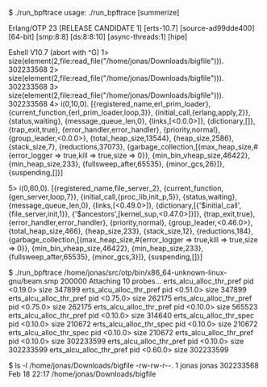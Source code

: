$ ./run_bpftrace
    usage: ./run_bpftrace <path to beam> <filter size> [summerize]



Erlang/OTP 23 [RELEASE CANDIDATE 1] [erts-10.7] [source-ad99dde400] [64-bit] [smp:8:8] [ds:8:8:10] [async-threads:1] [hipe]

Eshell V10.7  (abort with ^G)
1> size(element(2,file:read_file("/home/jonas/Downloads/bigfile"))).
302233568
2> size(element(2,file:read_file("/home/jonas/Downloads/bigfile"))).
302233568
3> size(element(2,file:read_file("/home/jonas/Downloads/bigfile"))).
302233568
4> i(0,10,0).
[{registered_name,erl_prim_loader},
 {current_function,{erl_prim_loader,loop,3}},
 {initial_call,{erlang,apply,2}},
 {status,waiting},
 {message_queue_len,0},
 {links,[<0.0.0>]},
 {dictionary,[]},
 {trap_exit,true},
 {error_handler,error_handler},
 {priority,normal},
 {group_leader,<0.0.0>},
 {total_heap_size,13544},
 {heap_size,2586},
 {stack_size,7},
 {reductions,37073},
 {garbage_collection,[{max_heap_size,#{error_logger => true,kill => true,size => 0}},
                      {min_bin_vheap_size,46422},
                      {min_heap_size,233},
                      {fullsweep_after,65535},
                      {minor_gcs,26}]},
 {suspending,[]}]

5> i(0,60,0).
[{registered_name,file_server_2},
 {current_function,{gen_server,loop,7}},
 {initial_call,{proc_lib,init_p,5}},
 {status,waiting},
 {message_queue_len,0},
 {links,[<0.49.0>]},
 {dictionary,[{'$initial_call',{file_server,init,1}},
              {'$ancestors',[kernel_sup,<0.47.0>]}]},
 {trap_exit,true},
 {error_handler,error_handler},
 {priority,normal},
 {group_leader,<0.46.0>},
 {total_heap_size,466},
 {heap_size,233},
 {stack_size,12},
 {reductions,184},
 {garbage_collection,[{max_heap_size,#{error_logger => true,kill => true,size => 0}},
                      {min_bin_vheap_size,46422},
                      {min_heap_size,233},
                      {fullsweep_after,65535},
                      {minor_gcs,3}]},
 {suspending,[]}]

$ ./run_bpftrace /home/jonas/src/otp/bin/x86_64-unknown-linux-gnu/beam.smp 200000
Attaching 10 probes...
erts_alcu_alloc_thr_pref pid <0.19.0> size 347899
erts_alcu_alloc_thr_pref pid <0.51.0> size 347899
erts_alcu_alloc_thr_pref pid <0.75.0> size 262175
erts_alcu_alloc_thr_pref pid <0.75.0> size 262175
erts_alcu_alloc_thr_pref pid <0.10.0> size 565523
erts_alcu_alloc_thr_pref pid <0.10.0> size 314640
erts_alcu_alloc_thr_spec pid <0.10.0> size 210672
erts_alcu_alloc_thr_spec pid <0.10.0> size 210672
erts_alcu_alloc_thr_spec pid <0.10.0> size 210672
erts_alcu_alloc_thr_pref pid <0.10.0> size 302233599
erts_alcu_alloc_thr_pref pid <0.10.0> size 302233599
erts_alcu_alloc_thr_pref pid <0.60.0> size 302233599


$ ls -l /home/jonas/Downloads/bigfile 
-rw-rw-r--. 1 jonas jonas 302233568 Feb 18 22:17 /home/jonas/Downloads/bigfile
